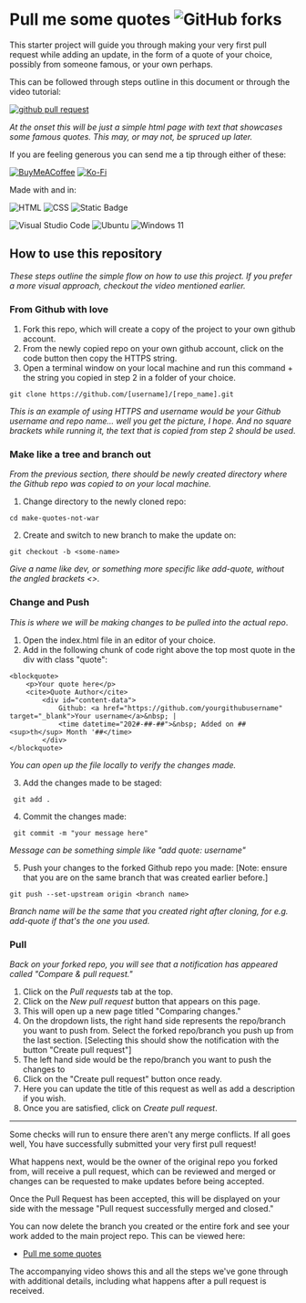 # Pull me some quotes ![GitHub forks](https://img.shields.io/github/forks/donyd/pull_quotes)

This starter project will guide you through making your very first pull request while adding an update, in the form of a quote of your choice, possibly from someone famous, or your own perhaps. 

This can be followed through steps outline in this document or through the video tutorial:

[![github pull request](https://img.youtube.com/vi/mW58ovL8MDI/0.jpg)](https://youtu.be/mW58ovL8MDI?si=E2WrOcRwTH88ma01)

*At the onset this will be just a simple html page with text that showcases some famous quotes. This may, or may not, be spruced up later.*

If you are feeling generous you can send me a tip through either of these:

[![BuyMeACoffee](https://img.shields.io/badge/Buy%20Me%20a%20Coffee-ffdd00?style=for-the-badge&logo=buy-me-a-coffee&logoColor=black)](https://buymeacoffee.com/donyd)
[![Ko-Fi](https://img.shields.io/badge/Ko--fi-F16061?style=for-the-badge&logo=ko-fi&logoColor=white)](https://ko-fi.com/mindkiln)

Made with and in:

![HTML](https://img.shields.io/badge/HTML-e34c26?style=flat&logo=html5&logoColor=white)  ![CSS](https://img.shields.io/badge/CSS-1572B6?logo=css3&logoColor=fff) ![Static Badge](https://img.shields.io/badge/Pico%20-%20CSS%20-%20Orange)



![Visual Studio Code](https://img.shields.io/badge/Visual%20Studio%20Code-0078d7.svg?style=for-the-badge&logo=visual-studio-code&logoColor=white)
![Ubuntu](https://img.shields.io/badge/Ubuntu-E95420?style=for-the-badge&logo=ubuntu&logoColor=white)
![Windows 11](https://img.shields.io/badge/Windows%2011-%230079d5.svg?style=for-the-badge&logo=Windows%2011&logoColor=white)


## How to use this repository
*These steps outline the simple flow on how to use this project. If you prefer a more visual approach, checkout the video mentioned earlier.*

### From Github with love 

1. Fork this repo, which will create a copy of the project to your own github account.
2. From the newly copied repo on your own github account, click on the code button then copy the HTTPS string.
3. Open a terminal window on your local machine and run this command + the string you copied in step 2 in a folder of your choice.
```
git clone https://github.com/[username]/[repo_name].git
```
*This is an example of using HTTPS and username would be your Github username and repo name... well you get the picture, I hope. And no square brackets while running it, the text that is copied from step 2 should be used*.

### Make like a tree and branch out
*From the previous section, there should be newly created directory where the Github repo was copied to on your local machine.*

1. Change directory to the newly cloned repo:
```
cd make-quotes-not-war
```
2. Create and switch to new branch to make the update on:
```
git checkout -b <some-name>
```
*Give a name like dev, or something more specific like add-quote, without the angled brackets <>.*

### Change and Push
*This is where we will be making changes to be pulled into the actual repo*.

1. Open the index.html file in an editor of your choice.
2. Add in the following chunk of code right above the top most quote in the div with class "quote":
```
<blockquote>
    <p>Your quote here</p>
    <cite>Quote Author</cite>
        <div id="content-data">
            Github: <a href="https://github.com/yourgithubusername" target="_blank">Your username</a>&nbsp; |
            <time datetime="202#-##-##">&nbsp; Added on ##<sup>th</sup> Month '##</time>
        </div>
</blockquote>
```
*You can open up the file locally to verify the changes made.*

3. Add the changes made to be staged:
```
 git add .
``` 
4. Commit the changes made:
```
 git commit -m "your message here"
```
*Message can be something simple like "add quote: username"*

5. Push your changes to the forked Github repo you made: [Note: ensure that you are on the same branch that was created earlier before.]
```
git push --set-upstream origin <branch name>
```
*Branch name will be the same that you created right after cloning, for e.g. add-quote if that's the one you used.*

### Pull 
*Back on your forked repo, you will see that a notification has appeared called "Compare & pull request."*

1. Click on the *Pull requests* tab at the top.
2. Click on the *New pull request* button that appears on this page.
3. This will open up a new page titled "Comparing changes."
4. On the dropdown lists, the right hand side represents the repo/branch you want to push from. Select the forked repo/branch you push up from the last section. [Selecting this should show the notification with the button "Create pull request"]
5. The left hand side would be the repo/branch you want to push the changes to
6. Click on the "Create pull request" button once ready.
7. Here you can update the title of this request as well as add a description if you wish.
3. Once you are satisfied, click on *Create pull request*.

---
Some checks will run to ensure there aren't any merge conflicts. If all goes well, You have successfully submitted your very first pull request!

What happens next, would be the owner of the original repo you forked from, will receive a pull request, which can be reviewed and merged or changes can be requested to make updates before being accepted.

Once the Pull Request has been accepted, this will be displayed on your side with the message "Pull request successfully merged and closed."

You can now delete the branch you created or the entire fork and see your work added to the main project repo. This can be viewed here:

* [Pull me some quotes](https://donyd.github.io/pull_quotes/)

The accompanying video shows this and all the steps we've gone through with additional details, including what happens after a pull request is received.
